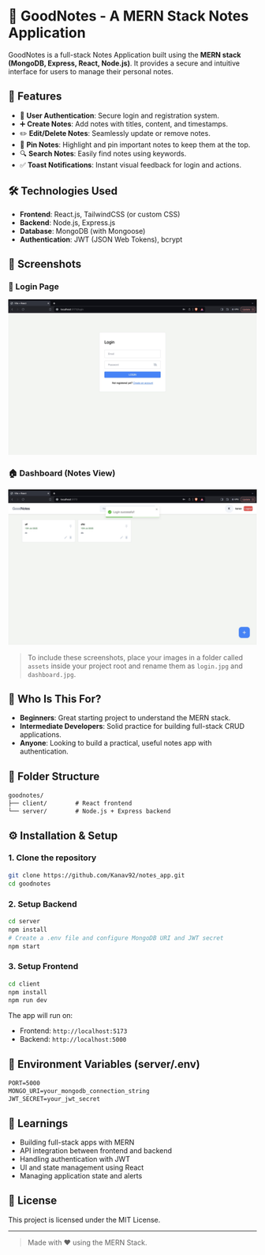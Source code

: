 # 📝 GoodNotes - A MERN Stack Notes Application

GoodNotes is a full-stack Notes Application built using the **MERN stack (MongoDB, Express, React, Node.js)**. It provides a secure and intuitive interface for users to manage their personal notes.

## 🚀 Features

- 🔐 **User Authentication**: Secure login and registration system.
- ➕ **Create Notes**: Add notes with titles, content, and timestamps.
- ✏️ **Edit/Delete Notes**: Seamlessly update or remove notes.
- 📌 **Pin Notes**: Highlight and pin important notes to keep them at the top.
- 🔍 **Search Notes**: Easily find notes using keywords.
- ✅ **Toast Notifications**: Instant visual feedback for login and actions.

## 🛠️ Technologies Used

- **Frontend**: React.js, TailwindCSS (or custom CSS)
- **Backend**: Node.js, Express.js
- **Database**: MongoDB (with Mongoose)
- **Authentication**: JWT (JSON Web Tokens), bcrypt

## 📸 Screenshots

### 🔐 Login Page
![Login Screenshot](https://github.com/Kanav92/notes_app/blob/main/Image%2019-07-25%20at%204.17%20PM.jpg?raw=true)

### 🏠 Dashboard (Notes View)
![Dashboard Screenshot](https://github.com/Kanav92/notes_app/blob/main/Image%2019-07-25%20at%204.17%20PM%20(1).jpg?raw=true)


> To include these screenshots, place your images in a folder called `assets` inside your project root and rename them as `login.jpg` and `dashboard.jpg`.

## 👥 Who Is This For?

- **Beginners**: Great starting project to understand the MERN stack.
- **Intermediate Developers**: Solid practice for building full-stack CRUD applications.
- **Anyone**: Looking to build a practical, useful notes app with authentication.

## 📁 Folder Structure

```
goodnotes/
├── client/        # React frontend
└── server/        # Node.js + Express backend
```

## ⚙️ Installation & Setup

### 1. Clone the repository
```bash
git clone https://github.com/Kanav92/notes_app.git
cd goodnotes
```

### 2. Setup Backend
```bash
cd server
npm install
# Create a .env file and configure MongoDB URI and JWT secret
npm start
```

### 3. Setup Frontend
```bash
cd client
npm install
npm run dev
```

The app will run on:
- Frontend: `http://localhost:5173`
- Backend: `http://localhost:5000`

## 🔐 Environment Variables (server/.env)

```
PORT=5000
MONGO_URI=your_mongodb_connection_string
JWT_SECRET=your_jwt_secret
```

## 🧠 Learnings

- Building full-stack apps with MERN
- API integration between frontend and backend
- Handling authentication with JWT
- UI and state management using React
- Managing application state and alerts

## 📜 License

This project is licensed under the MIT License.

---

> Made with ❤️ using the MERN Stack.


